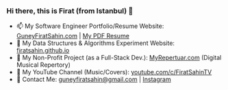 ### Hi there, this is Firat (from Istanbul) 👋

- 📫 My Software Engineer Portfolio/Resume Website: [GuneyFiratSahin.com](https://www.guneyfiratsahin.com/as-a-software-engineer) | [My PDF Resume](https://www.guneyfiratsahin.com/site-software-engineer/docs/GuneyFiratSahin_resume_en.pdf)
- 🔭 My Data Structures & Algorithms Experiment Website: [firatsahin.github.io](https://firatsahin.github.io)
- 🌱 My Non-Profit Project (as a Full-Stack Dev.): [MyRepertuar.com](https://www.myrepertuar.com) (Digital Musical Repertory)
- 👯 My YouTube Channel (Music/Covers): [youtube.com/c/FiratSahinTV](https://www.youtube.com/c/FiratSahinTV)
- 💬 Contact Me: [guneyfiratsahin@gmail.com](mailto:guneyfiratsahin@gmail.com) | [Instagram](https://www.instagram.com/iamfiratsahin)

<!--
**firatsahin/firatsahin** is a ✨ _special_ ✨ repository because its `README.md` (this file) appears on your GitHub profile.

Here are some ideas to get you started:

- 🔭 I’m currently working on ...
- 🌱 I’m currently learning ...
- 👯 I’m looking to collaborate on ...
- 🤔 I’m looking for help with ...
- 💬 Ask me about ...
- 📫 How to reach me: ...
- 😄 Pronouns: ...
- ⚡ Fun fact: ...
-->
